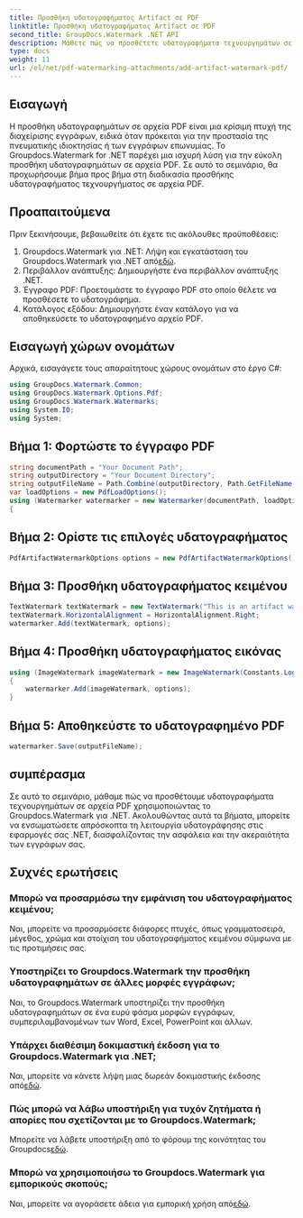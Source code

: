 ```yaml
---
title: Προσθήκη υδατογραφήματος Artifact σε PDF
linktitle: Προσθήκη υδατογραφήματος Artifact σε PDF
second_title: GroupDocs.Watermark .NET API
description: Μάθετε πώς να προσθέτετε υδατογραφήματα τεχνουργημάτων σε αρχεία PDF χωρίς κόπο χρησιμοποιώντας το Groupdocs.Watermark για .NET. Προστατέψτε τα έγγραφά σας με ευκολία.
type: docs
weight: 11
url: /el/net/pdf-watermarking-attachments/add-artifact-watermark-pdf/
---
```

## Εισαγωγή
Η προσθήκη υδατογραφημάτων σε αρχεία PDF είναι μια κρίσιμη πτυχή της διαχείρισης εγγράφων, ειδικά όταν πρόκειται για την προστασία της πνευματικής ιδιοκτησίας ή των εγγράφων επωνυμίας. Το Groupdocs.Watermark for .NET παρέχει μια ισχυρή λύση για την εύκολη προσθήκη υδατογραφημάτων σε αρχεία PDF. Σε αυτό το σεμινάριο, θα προχωρήσουμε βήμα προς βήμα στη διαδικασία προσθήκης υδατογραφήματος τεχνουργήματος σε αρχεία PDF.
## Προαπαιτούμενα
Πριν ξεκινήσουμε, βεβαιωθείτε ότι έχετε τις ακόλουθες προϋποθέσεις:
1.  Groupdocs.Watermark για .NET: Λήψη και εγκατάσταση του Groupdocs.Watermark για .NET από[εδώ](https://releases.groupdocs.com/Watermark/net/).
2. Περιβάλλον ανάπτυξης: Δημιουργήστε ένα περιβάλλον ανάπτυξης .NET.
3. Έγγραφο PDF: Προετοιμάστε το έγγραφο PDF στο οποίο θέλετε να προσθέσετε το υδατογράφημα.
4. Κατάλογος εξόδου: Δημιουργήστε έναν κατάλογο για να αποθηκεύσετε το υδατογραφημένο αρχείο PDF.

## Εισαγωγή χώρων ονομάτων
Αρχικά, εισαγάγετε τους απαραίτητους χώρους ονομάτων στο έργο C#:
```csharp
using GroupDocs.Watermark.Common;
using GroupDocs.Watermark.Options.Pdf;
using GroupDocs.Watermark.Watermarks;
using System.IO;
using System;
```
## Βήμα 1: Φορτώστε το έγγραφο PDF
```csharp
string documentPath = "Your Document Path";
string outputDirectory = "Your Document Directory";
string outputFileName = Path.Combine(outputDirectory, Path.GetFileName(documentPath));
var loadOptions = new PdfLoadOptions();
using (Watermarker watermarker = new Watermarker(documentPath, loadOptions))
{
```
## Βήμα 2: Ορίστε τις επιλογές υδατογραφήματος
```csharp
PdfArtifactWatermarkOptions options = new PdfArtifactWatermarkOptions();
```
## Βήμα 3: Προσθήκη υδατογραφήματος κειμένου
```csharp
TextWatermark textWatermark = new TextWatermark("This is an artifact watermark", new Font("Arial", 8));
textWatermark.HorizontalAlignment = HorizontalAlignment.Right;
watermarker.Add(textWatermark, options);
```
## Βήμα 4: Προσθήκη υδατογραφήματος εικόνας
```csharp
using (ImageWatermark imageWatermark = new ImageWatermark(Constants.LogoBmp))
{
    watermarker.Add(imageWatermark, options);
}
```
## Βήμα 5: Αποθηκεύστε το υδατογραφημένο PDF
```csharp
watermarker.Save(outputFileName);
```

## συμπέρασμα
Σε αυτό το σεμινάριο, μάθαμε πώς να προσθέτουμε υδατογραφήματα τεχνουργημάτων σε αρχεία PDF χρησιμοποιώντας το Groupdocs.Watermark για .NET. Ακολουθώντας αυτά τα βήματα, μπορείτε να ενσωματώσετε απρόσκοπτα τη λειτουργία υδατογράφησης στις εφαρμογές σας .NET, διασφαλίζοντας την ασφάλεια και την ακεραιότητα των εγγράφων σας.
## Συχνές ερωτήσεις
### Μπορώ να προσαρμόσω την εμφάνιση του υδατογραφήματος κειμένου;
Ναι, μπορείτε να προσαρμόσετε διάφορες πτυχές, όπως γραμματοσειρά, μέγεθος, χρώμα και στοίχιση του υδατογραφήματος κειμένου σύμφωνα με τις προτιμήσεις σας.
### Υποστηρίζει το Groupdocs.Watermark την προσθήκη υδατογραφημάτων σε άλλες μορφές εγγράφων;
Ναι, το Groupdocs.Watermark υποστηρίζει την προσθήκη υδατογραφημάτων σε ένα ευρύ φάσμα μορφών εγγράφων, συμπεριλαμβανομένων των Word, Excel, PowerPoint και άλλων.
### Υπάρχει διαθέσιμη δοκιμαστική έκδοση για το Groupdocs.Watermark για .NET;
 Ναι, μπορείτε να κάνετε λήψη μιας δωρεάν δοκιμαστικής έκδοσης από[εδώ](https://releases.groupdocs.com/).
### Πώς μπορώ να λάβω υποστήριξη για τυχόν ζητήματα ή απορίες που σχετίζονται με το Groupdocs.Watermark;
 Μπορείτε να λάβετε υποστήριξη από το φόρουμ της κοινότητας του Groupdocs[εδώ](https://forum.groupdocs.com/c/watermark/19).
### Μπορώ να χρησιμοποιήσω το Groupdocs.Watermark για εμπορικούς σκοπούς;
Ναι, μπορείτε να αγοράσετε άδεια για εμπορική χρήση από[εδώ](https://purchase.groupdocs.com/buy).